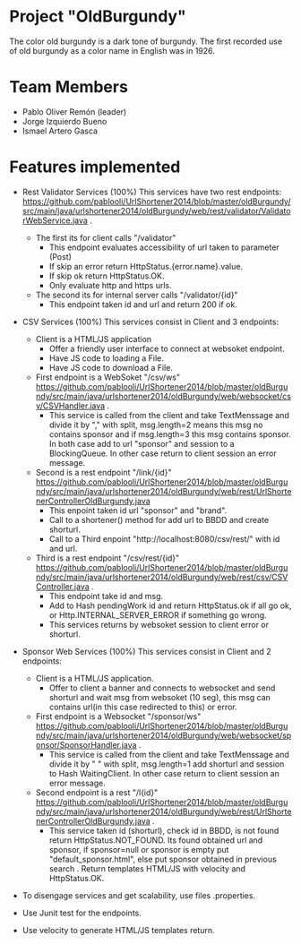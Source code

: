 

# Project "OldBurgundy"

The color old burgundy is a dark tone of burgundy. The first recorded use of old burgundy as a color name in English was in 1926.

# Team Members

* Pablo Oliver Remón (leader)
* Jorge Izquierdo Bueno
* Ismael Artero Gasca

# Features implemented

* Rest Validator Services (100%)
	This services have two rest endpoints:
	https://github.com/pablooli/UrlShortener2014/blob/master/oldBurgundy/src/main/java/urlshortener2014/oldBurgundy/web/rest/validator/ValidatorWebService.java .
	* The first its for client calls  "/validator"
		* This endpoint evaluates accessibility of url taken to parameter (Post)
		* If skip an error return HttpStatus.{error.name}.value.
		* If skip ok return HttpStatus.OK.
		* Only evaluate http and https urls.
	* The second its for internal server calls "/validator/{id}"
		* This endpoint taken id and url and return 200 if ok.
		
* CSV Services (100%)
	This services consist in Client and 3 endpoints:
	* Client is a HTML/JS application
		* Offer a friendly user interface to connect at websoket endpoint.
		* Have JS code to loading a File.
		* Have JS code to download a File.
	* First endpoint is a WebSoket "/csv/ws"
	https://github.com/pablooli/UrlShortener2014/blob/master/oldBurgundy/src/main/java/urlshortener2014/oldBurgundy/web/websocket/csv/CSVHandler.java .
		* This service is called from the client and take TextMenssage and divide
		it by "," with split,  msg.length=2 means this msg no contains sponsor and if
		msg.length=3 this msg contains sponsor. In both case add to url "sponsor" and session
		to a BlockingQueue. In other case return to client session an error message.
	* Second is a rest endpoint "/link/{id}"
	https://github.com/pablooli/UrlShortener2014/blob/master/oldBurgundy/src/main/java/urlshortener2014/oldBurgundy/web/rest/UrlShortenerControllerOldBurgundy.java
		* This enpoint taken id  url "sponsor" and "brand".
		* Call to a shortener() method for add url to BBDD and create shorturl.
		* Call to a Third enpoint "http://localhost:8080/csv/rest/" with id and url.
	* Third is a rest endpoint "/csv/rest/{id}"
	https://github.com/pablooli/UrlShortener2014/blob/master/oldBurgundy/src/main/java/urlshortener2014/oldBurgundy/web/rest/csv/CSVController.java .
		* This endpoint take id and msg.
		* Add to Hash pendingWork id and return HttpStatus.ok if all go ok, or 		Http.INTERNAL_SERVER_ERROR if something go wrong.
		* This services returns by websoket session to client error or shorturl.
		
* Sponsor Web Services (100%)
	This services consist in Client and 2 endpoints:
	* Client is a HTML/JS application.
		* Offer to client a banner and connects to websocket and send shorturl
		and wait msg from websoket (10 seg), this msg can contains url(in this
		case redirected to this) or error.
	* First endpoint is a Websocket "/sponsor/ws"
	https://github.com/pablooli/UrlShortener2014/blob/master/oldBurgundy/src/main/java/urlshortener2014/oldBurgundy/web/websocket/sponsor/SponsorHandler.java .
		* This service is called from the client and take TextMenssage and divide
		it by " " with split,  msg.length=1 add  shorturl  and session to Hash 
		WaitingClient. In other case return to client session an error message.
	* Second endpoint is a rest "/l{id}"
	https://github.com/pablooli/UrlShortener2014/blob/master/oldBurgundy/src/main/java/urlshortener2014/oldBurgundy/web/rest/UrlShortenerControllerOldBurgundy.java .
		* This service taken id (shorturl), check id in BBDD, is not found return
		HttpStatus.NOT_FOUND. Its found obtained url and sponsor, if sponsor=null
		or sponsor is empty put "default_sponsor.html", else put sponsor obtained
		in previous search . Return templates HTML/JS with velocity and HttpStatus.OK. 

* To disengage services and get scalability, use files .properties.
* Use Junit test for the endpoints.
* Use velocity to generate HTML/JS templates return.


	
		
		
	
	 
